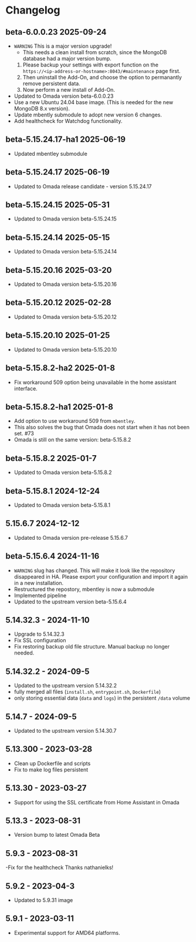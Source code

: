 # Changelog

## beta-6.0.0.23 2025-09-24

- `WARNING` This is a major version upgrade!
  - This needs a clean install from scratch, since the MongoDB database had a major version bump.
  1. Please backup your settings with export function on the `https://<ip-address-or-hostname>:8043/#maintenance` page first.
  1. Then uninstall the Add-On, and choose the option to permanantly remove persistent data.
  1. Now perform a new install of Add-On.
- Updated to Omada version beta-6.0.0.23
- Use a new Ubuntu 24.04 base image. (This is needed for the new MongoDB 8.x version).
- Update mbently submodule to adopt new version 6 changes.
- Add healthcheck for Watchdog functionality.

## beta-5.15.24.17-ha1 2025-06-19

- Updated mbentley submodule

## beta-5.15.24.17 2025-06-19

- Updated to Omada release candidate - version 5.15.24.17

## beta-5.15.24.15 2025-05-31

- Updated to Omada version beta-5.15.24.15

## beta-5.15.24.14 2025-05-15

- Updated to Omada version beta-5.15.24.14

## beta-5.15.20.16 2025-03-20

- Updated to Omada version beta-5.15.20.16

## beta-5.15.20.12 2025-02-28

- Updated to Omada version beta-5.15.20.12

## beta-5.15.20.10 2025-01-25

- Updated to Omada version beta-5.15.20.10

## beta-5.15.8.2-ha2 2025-01-8

- Fix workaround 509 option being unavailable in the home assistant interface.

## beta-5.15.8.2-ha1 2025-01-8

- Add option to use workaround 509 from `mbentley`.
- This also solves the bug that Omada does not start when it has not been set. #73
- Omada is still on the same version: beta-5.15.8.2

## beta-5.15.8.2 2025-01-7

- Updated to Omada version beta-5.15.8.2

## beta-5.15.8.1 2024-12-24

- Updated to Omada version beta-5.15.8.1

## 5.15.6.7 2024-12-12

- Updated to Omada version pre-release 5.15.6.7

## beta-5.15.6.4 2024-11-16

- `WARNING` slug has changed.
  This will make it look like the repository disappeared in HA.
  Please export your configuration and import it again in a new installation.
- Restructured the repostory, mbentley is now a submodule
- Implemented pipeline
- Updated to the upstream version beta-5.15.6.4

## 5.14.32.3 - 2024-11-10

- Upgrade to 5.14.32.3
- Fix SSL configuration
- Fix restoring backup old file structure. Manual backup no longer needed.

## 5.14.32.2 - 2024-09-5

- Updated to the upstream version 5.14.32.2
- fully merged all files (`install.sh`, `entrypoint.sh`, `Dockerfile`)
- only storing essential data (`data` and `logs`) in the persistent `/data` volume

## 5.14.7 - 2024-09-5

- Updated to the upstream version 5.14.30.7

## 5.13.300 - 2023-03-28

- Clean up Dockerfile and scripts
- Fix to make log files persistent

## 5.13.30 - 2023-03-27

- Support for using the SSL certificate from Home Assistant in Omada

## 5.13.3 - 2023-08-31

- Version bump to latest Omada Beta

## 5.9.3 - 2023-08-31

-Fix for the healthcheck Thanks nathanielks!

## 5.9.2 - 2023-04-3

- Updated to 5.9.31 image

## 5.9.1 - 2023-03-11

- Experimental support for AMD64 platforms.
